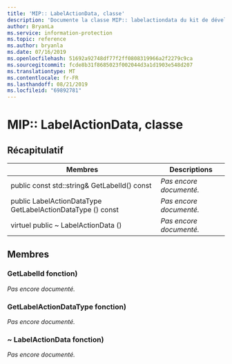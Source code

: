 ```yaml
---
title: 'MIP:: LabelActionData, classe'
description: 'Documente la classe MIP:: labelactiondata du kit de développement logiciel (SDK) Microsoft Information Protection (MIP).'
author: BryanLa
ms.service: information-protection
ms.topic: reference
ms.author: bryanla
ms.date: 07/16/2019
ms.openlocfilehash: 51692a92748df77f2ff0808319966a2f2279c9ca
ms.sourcegitcommit: fcde8b31f8685023f002044d3a1d1903e548d207
ms.translationtype: MT
ms.contentlocale: fr-FR
ms.lasthandoff: 08/21/2019
ms.locfileid: "69892781"
---
```

# <a name="class-miplabelactiondata"></a>MIP:: LabelActionData, classe 
  
## <a name="summary"></a>Récapitulatif
 Membres                        | Descriptions                                
--------------------------------|---------------------------------------------
public const std::string& GetLabelId() const  | _Pas encore documenté._
public LabelActionDataType GetLabelActionDataType () const  | _Pas encore documenté._
virtuel public ~ LabelActionData ()  | _Pas encore documenté._
  
## <a name="members"></a>Membres
  
### <a name="getlabelid-function"></a>GetLabelId fonction)
_Pas encore documenté._

  
### <a name="getlabelactiondatatype-function"></a>GetLabelActionDataType fonction)
_Pas encore documenté._

  
### <a name="labelactiondata-function"></a>~ LabelActionData fonction)
_Pas encore documenté._
